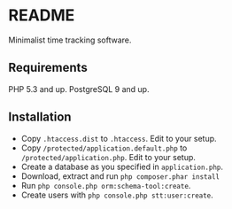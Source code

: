 README
======

Minimalist time tracking software.

Requirements
------------

PHP 5.3 and up.
PostgreSQL 9 and up.

Installation
------------

* Copy `.htaccess.dist` to `.htaccess`. Edit to your setup.
* Copy `/protected/application.default.php` to `/protected/application.php`. Edit to your setup.
* Create a database as you specified in `application.php`.
* Download, extract and run ```php composer.phar install```
* Run ```php console.php orm:schema-tool:create```.
* Create users with ```php console.php stt:user:create```.
